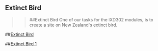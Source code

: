 Extinct Bird
------------

>>##Extinct Bird
>One of our tasks for the IXD302 modules, is to create a site on New Zealand's extinct bird. 

##[Extinct Bird](https://LeahSmyth.github.io/extinct-bird/index.html)

##[Extinct Bird 1](https://LeahSmyth.githuub.io/extict-bird/index1.html)
